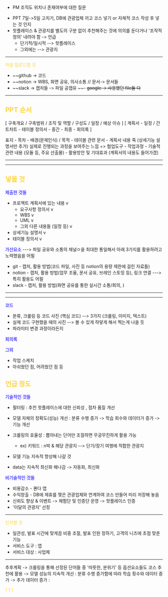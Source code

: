 - PM 조직도 위치나 존재여부에 대한 질문
* PPT 7일->5일 고치기, DB에 관광업체 끼고 코스 넣기 or 자체적 코스 작성 후 넣는 것 인지
* 핫플레이스 & 관광지를 별도의 구분 없이 추천해주는 것에 의의를 둔다거나 '조작적 정의' 내려야 함 -> 언급
	* 단기적/일시적 --> 핫플레이스
	* 그외에는 --> 관광지
---
<span style="color: #ffd33d">파일 업로드할 것</span>
- ~~github -> 코드
- ~~notion -> WBS, 화면 공유, 의사소통 // 문서-> 문서들
- ~~slack -> 캡처들 -> 파일 공캡유
~~- ~~google -> 사용했던 file들 다~~
---
## <span style="color: #ffd33d">PPT 순서</span>

[ 구축개요 / 구축범위 / 조직 및 역할 / 구성도 / 일정 / 예상 이슈 ]
[ 계획서 - 일정 / 간트차트 - 테이블 정의서 - 중간 - 최종 - 회의록 ]

표지 - 목차 -  배경(문제인식) / 목적 - 테이블 관련 문서 - 계획서 내용 죽 (상세기능 설명서만 추가)
실제로 진행되는 과정을 보여주는 느낌 =>  협업도구 - 작업과정 - 기술적 관련 내용 (모듈 등, 주요 산출물) - 활용방안 및 기대효과 (계획서의 내용도 들어가겠)

---
---
## <span style="color: #ffd33d">넣을 것</span>
<span style='background-color: #f5f0ff'><span style="color: #0000FF">제출한 것들</span></span>
- 프로젝트 계획서에 있는 내용  v
	- 요구사항 정의서   v
	- WBS  v
	- UML  v
	- 그외 다른 내용들 (일정 등)  v
- 상세기능 설명서  v
- 테이블 정의서  v

<span style='background-color: #f5f0ff'><span style="color: #0000FF">가산요소</span></span>
---> 파일 공유와 소통의 채널ㅇ을 최대한 통일해서 아래 3가지를 활용하려고 노력했음을 어필
-  git - 캡처, 활용 방법(코드 파일, 사진 등 notion의 용량 제한에 걸린 자료들)
- notion - 캡처, 활용 방법(업무 조율, 문서 공유, 브레인 스토밍 등), 링크 연결  ---> 특히 활용도 어필 
- slack - 캡처, 활용 방법(화면 공유를 통한 실시간 소통/회의, )
---
---

<span style='background-color: #f5f0ff'><span style="color: #0000FF">코드</span></span>
- 분류, 크롤링 등 코드 사진 (핵심 코드)  --> 3가지 (크롤링, 이미지, 텍스트)
- 실제 코드 구현했을 때의 사진
	--> 볼 수 있게 하얗게 해서 찍는게 나을 듯
- 파라미터 변경 과정이라든지

<span style='background-color: #f5f0ff'><span style="color: #0000FF">회의록</span></span>

<span style='background-color: #f5f0ff'><span style="color: #0000FF">그외</span></span>
- 작업 스케치
- 아쉬웠던 점, 어려웠던 점 등

## <span style="color: #ffd33d">언급 정도</span>
<span style='background-color: #f5f0ff'><span style="color: #0000FF">기술적인 것들</span></span>
- 필터링 : 추천 핫플레이스에 대한 신뢰성 , 점차 품질 개선
- 모델 자체의 정확도(성능) 개선 : 분류 수행 증가 -> 학습 회수와 데이터가 증가 -> 기능 개선
- 크롤링의 효율성 : 뽑아내는 단어만 조절하면 무궁무진하게 활용 가능
	-  ex) 키워드 : n박 & 해당 관광지 --> 단기/장기 여행에 적합한 관광지

- 모델 기능 지속적 향상해 나갈 것
- data는 지속적 최신화 해나감 -> 자동화, 최신화

<span style='background-color: #f5f0ff'><span style="color: #0000FF">비기술적인 것들</span></span>
- 비용감소 - 콴다 앱
- 수익창출 - DB에 제휴를 맺은 관광업체와 연계하여 코스 만들어 미리 저장해 놓음
- 신뢰도 향상 & 이벤트 -> 체험단 및 인증단 운영 -> 핫플레이스 인증
- '이달의 관광지' 선정

---

<span style="color: #ffd33d">인지할 것</span>
- 일관성, 발표 시간에 맞게끔 비중 조절, 발표 인원 정하기, 고객의 니즈에 초점 맞춘 기능
- 서비스 도구 : 앱
- 서비스 대상 : 사업체
---

추후계획
-> 크롤링을 통해 선정된 단어들 중 '따뜻한, 분위기' 등 옵션요소들도 코스 추천에 활용
-> 모델 성능의 지속적 개선 : 분류 수행 증가함에 따라 학습 횟수와 데이터 증가
-> 추가 데이터 증가 : 


<span style="color: #ffd33d">1</span>
<span style="color: #ffd33d">1</span>
<span style="color: #ffd33d">1</span>
